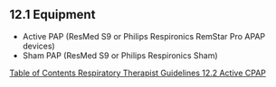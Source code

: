 ## 12.1 Equipment

* Active PAP (ResMed S9 or Philips Respironics RemStar Pro APAP devices)
* Sham PAP (ResMed S9 or Philips Respironics Sham)



<div class="center">
<div class="btn-group">
  <a href=":pages_path:/manuals/respiratory-therapist-guidelines/12-00-rt-guidelines-toc.md" class="btn btn-default">
    <span class="glyphicon glyphicon-chevron-left"></span>
    Table of Contents
  </a>

  <a href=":pages_path:/manuals/respiratory-therapist-guidelines" class="btn btn-default">
    <span class="glyphicon glyphicon-chevron-up"></span>
    Respiratory Therapist Guidelines
  </a>

  <a href=":pages_path:/manuals/respiratory-therapist-guidelines/12-02-active-cpap.md" class="btn btn-success">
    12.2 Active CPAP
    <span class="glyphicon glyphicon-chevron-right"></span>
  </a>
</div>
</div>
